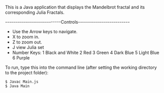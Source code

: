 This is a Java application that displays the Mandelbrot fractal and its corresponding Julia Fractals. 

----------------------------Controls--------------------------

- Use the Arrow keys to navigate.
- X to zoom in.
- Z to zoom out.
- J view Julia set
- Number Keys:
  1 Black and White 
  2 Red
  3 Green
  4 Dark Blue
  5 Light Blue
  6 Purple

To run, type this into the command line (after setting the working directory to the project folder):

	$ Javac Main.js
	$ Java Main
